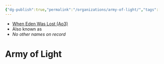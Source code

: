 ```yaml
---
{"dg-publish":true,"permalink":"/organizations/army-of-light/","tags":["faction"]}
---
```


- [When Eden Was Lost (Ao3)](https://archiveofourown.org/works/19334440/chapters/45992584)
- Also known as
- *No other names on record*
# Army of Light



